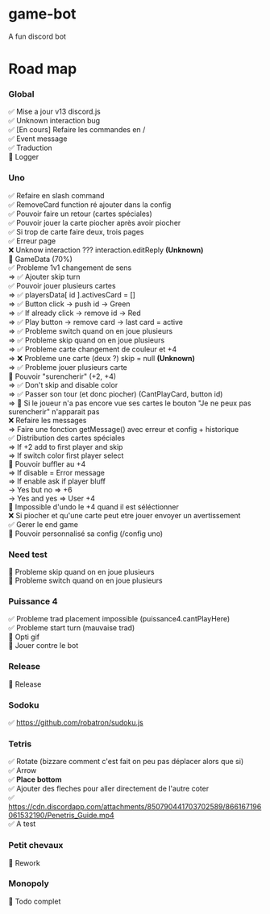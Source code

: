 # game-bot
A fun discord bot

# Road map

### Global
✅ Mise a jour v13 discord.js <br/>
✅ Unknown interaction bug <br/>
✅ [En cours] Refaire les commandes en / <br/>
✅ Event message <br/>
✅ Traduction <br/>
🚧 Logger <br/>

### Uno
✅ Refaire en slash command <br/>
✅ RemoveCard function ré ajouter dans la config <br/>
✅ Pouvoir faire un retour (cartes spéciales) <br/>
✅ Pouvoir jouer la carte piocher après avoir piocher <br/>
✅ Si trop de carte faire deux, trois pages <br/>
✅ Erreur page <br/>
❌ Unknow interaction ??? interaction.editReply **(Unknown)** <br/>
🚧 GameData (70%) <br/>
    ✅ Probleme 1v1 changement de sens  <br/>
        => ✅ Ajouter skip turn  <br/>
    ✅ Pouvoir jouer plusieurs cartes <br/>
        => ✅ playersData[ id ].activesCard = [] <br/>
        => ✅ Button click -> push id -> Green <br/>
        => ✅ If already click -> remove id -> Red <br/>
        => ✅ Play button -> remove card -> last card = active <br/>
        => ✅ Probleme switch quand on en joue plusieurs  <br/>
        => ✅ Probleme skip quand on en joue plusieurs  <br/>
        => ✅ Probleme carte changement de couleur et +4 <br/>
        => ❌ Probleme une carte (deux ?) skip = null **(Unknown)** <br/>
        => ✅ Probleme jouer plusieurs carte <br/>
    🚧 Pouvoir "surencherir" (+2, +4) <br/>
        => ✅ Don't skip and disable color <br/>
        => ✅ Passer son tour (et donc piocher) (CantPlayCard, button id) <br/>
        => 🚧 Si le joueur n'a pas encore vue ses cartes le bouton "Je ne peux pas surencherir" n'apparait pas <br/>
    ❌ Refaire les messages <br/>
      => Faire une fonction getMessage() avec erreur et config + historique <br/>
    ✅ Distribution des cartes spéciales <br/>
        => If +2 add to first player and skip <br/>
        => If switch color first player select <br/>
    🚧 Pouvoir buffler au +4 <br/>
        => If disable = Error message <br/>
        => If enable ask if player bluff <br/>
            -> Yes but no => +6 <br/>
            -> Yes and yes => User +4 <br/>
🚧 Impossible d'undo le +4 quand il est séléctionner <br/>
❌ Si piocher et qu'une carte peut etre jouer envoyer un avertissement <br/>
✅ Gerer le end game <br/>
🚧 Pouvoir personnalisé sa config (/config uno) <br/>

### Need test
🚧 Probleme skip quand on en joue plusieurs <br/>
🚧 Probleme switch quand on en joue plusieurs <br/>

### Puissance 4 
✅ Probleme trad placement impossible (puissance4.cantPlayHere) <br/>
✅ Probleme start turn (mauvaise trad) <br/>
🚧 Opti gif <br/>
🚧 Jouer contre le bot <br/>

### Release
🚧 Release <br/>

### Sodoku
✅ https://github.com/robatron/sudoku.js <br/>
### Tetris
✅ Rotate (bizzare comment c'est fait on peu pas déplacer alors que si) <br/>
✅ Arrow <br/>
✅ **Place bottom** <br/>
✅ Ajouter des fleches pour aller directement de l'autre coter <br/>
✅ https://cdn.discordapp.com/attachments/850790441703702589/866167196061532190/Penetris_Guide.mp4 <br/>
✅ A test  <br/>

### Petit chevaux
🚧 Rework <br/>

### Monopoly
🚧 Todo complet <br/>
